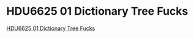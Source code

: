 # HDU6625 01 Dictionary Tree Fucks
[HDU6625 01 Dictionary Tree Fucks](https://aiwithcloud.com/2022/09/19/hdu6625_01_dictionary_tree_fucks/)